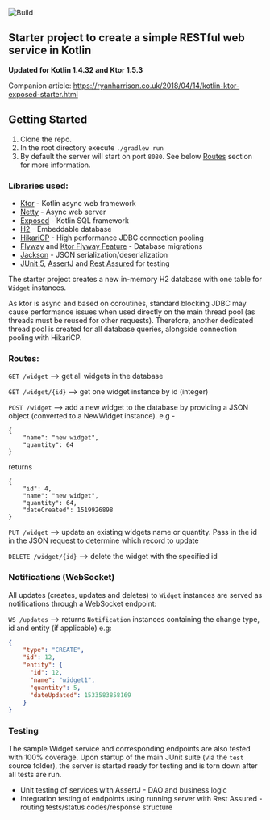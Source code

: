 ![Build](https://github.com/raharrison/kotlin-ktor-exposed-starter/workflows/Build/badge.svg)

## Starter project to create a simple RESTful web service in Kotlin

**Updated for Kotlin 1.4.32 and Ktor 1.5.3**

Companion article: <https://ryanharrison.co.uk/2018/04/14/kotlin-ktor-exposed-starter.html>

## Getting Started

1. Clone the repo.
2. In the root directory execute `./gradlew run`
3. By default the server will start on port `8080`. See below [Routes](#routes) section for more information.

### Libraries used:

 - [Ktor](https://github.com/ktorio/ktor) - Kotlin async web framework
 - [Netty](https://github.com/netty/netty) - Async web server
 - [Exposed](https://github.com/JetBrains/Exposed) - Kotlin SQL framework
 - [H2](https://github.com/h2database/h2database) - Embeddable database
 - [HikariCP](https://github.com/brettwooldridge/HikariCP) - High performance JDBC connection pooling
 - [Flyway](https://flywaydb.org/) and [Ktor Flyway Feature](https://github.com/viartemev/ktor-flyway-feature) - Database migrations
 - [Jackson](https://github.com/FasterXML/jackson) - JSON serialization/deserialization
 - [JUnit 5](https://junit.org/junit5/), [AssertJ](http://joel-costigliola.github.io/assertj/) and [Rest Assured](http://rest-assured.io/) for testing
 
The starter project creates a new in-memory H2 database with one table for `Widget` instances.

As ktor is async and based on coroutines, standard blocking JDBC may cause performance issues when used
directly on the main thread pool (as threads must be reused for other requests). Therefore, another dedicated thread
pool is created for all database queries, alongside connection pooling with HikariCP. 

### Routes:

`GET /widget` --> get all widgets in the database

`GET /widget/{id}` --> get one widget instance by id (integer)

`POST /widget` --> add a new widget to the database by providing a JSON object (converted to a NewWidget instance).
e.g - 

    {
        "name": "new widget",
        "quantity": 64
    }

returns

    {
        "id": 4,
        "name": "new widget",
        "quantity": 64,
        "dateCreated": 1519926898
    }
    
    
`PUT /widget` --> update an existing widgets name or quantity. Pass in the id in the JSON request to determine which record to update

`DELETE /widget/{id}` --> delete the widget with the specified id

### Notifications (WebSocket)

All updates (creates, updates and deletes) to `Widget` instances are served as notifications through a WebSocket endpoint:

`WS /updates` --> returns `Notification` instances containing the change type, id and entity (if applicable) e.g:

```json
{ 
    "type": "CREATE", 
    "id": 12, 
    "entity": { 
      "id": 12, 
      "name": "widget1", 
      "quantity": 5, 
      "dateUpdated": 1533583858169 
    }
}
```

### Testing

The sample Widget service and corresponding endpoints are also tested with 100% coverage. Upon startup of the main JUnit suite (via the `test` source folder), the server is started ready for testing and is torn down after all tests are run.

- Unit testing of services with AssertJ - DAO and business logic
- Integration testing of endpoints using running server with Rest Assured - routing tests/status codes/response structure
